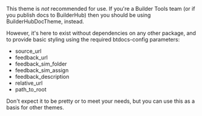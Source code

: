This theme is *not* recommended for use. If you're a Builder Tools team (or if
you publish docs to BuilderHub) then you should be using BuilderHubDocTheme,
instead.

However, it's here to exist without dependencies on any other package, and to
provide basic styling using the required btdocs-config parameters:

* source_url
* feedback_url
* feedback_sim_folder
* feedback_sim_assign
* feedback_description
* relative_url
* path_to_root

Don't expect it to be pretty or to meet your needs, but you can use this as a
basis for other themes.


